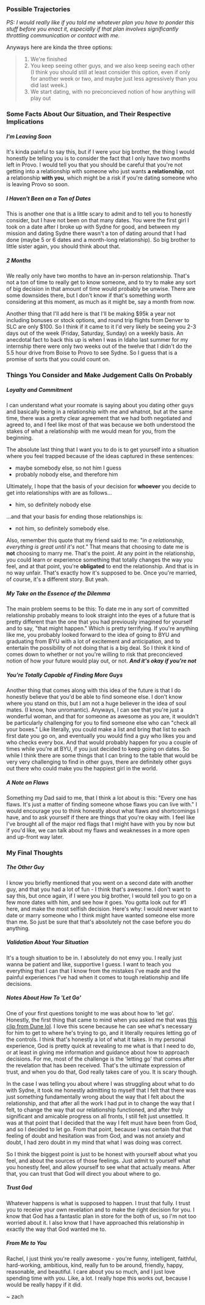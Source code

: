 ### Possible Trajectories
*PS: I would really like if you told me whatever plan you have to ponder this stuff before you enact it, especially if that plan involves significantly throttling communication or contact with me.*

Anyways here are kinda the three options:
> 1. We're finished
> 2. You keep seeing other guys, and we also keep seeing each other (I think you should still at least consider this option, even if only for another week or two, and maybe just less agressively than you did last week.)
> 3. We start dating, with no preconcieved notion of how anything will play out

### Some Facts About Our Situation, and Their Respective Implications
##### I'm Leaving Soon
It's kinda painful to say this, but if I were your big brother, the thing I would honestly be telling you is to consider the fact that I only have two months left in Provo. I would tell you that you should be careful that you're not getting into a relationship with someone who just wants **a relationship**, not a relationship **with you**, which might be a risk if you're dating someone who is leaving Provo so soon.

##### I Haven't Been on a Ton of Dates
This is another one that is a little scary to admit and to tell you to honestly consider, but I have not been on that many dates. You were the first girl I took on a date after I broke up with Sydne for good, and between my mission and dating Sydne there wasn't a ton of dating around that I had done (maybe 5 or 6 dates and a month-long relationship). So big brother to little sister again, you should think about that.

##### 2 Months
We really only have two months to have an in-person relationship. That's not a ton of time to really get to know someone, and to try to make any sort of big decision in that amount of time would probably be unwise. There are some downsides there, but I don't know if that's something worth considering at this moment, as much as it might be, say a month from now. 

Another thing that I'll add here is that I'll be making $95k a year not including bonuses or stock options, and round trip flights from Denver to SLC are only $100. So I think if it came to it I'd very likely be seeing you 2-3 days out of the week (Friday, Saturday, Sunday) on a weekly basis. An anecdotal fact to back this up is when I was in Idaho last summer for my internship there were only two weeks out of the twelve that I didn't do the 5.5 hour drive from Boise to Provo to see Sydne. So I guess that is a promise of sorts that you could count on. 

### Things You Consider and Make Judgement Calls On Probably
##### Loyalty and Commitment
I can understand what your roomate is saying about you dating other guys and basically being in a relationship with me and whatnot, but at the same time, there was a pretty clear agreement that we had both negotiated and agreed to, and I feel like most of that was because we both understood the stakes of what a relationship with me would mean for you, from the beginning.

The absolute last thing that I want you to do is to get yourself into a situation where you feel trapped because of the ideas captured in these sentences:
- maybe somebody else, so not him I guess
- probably nobody else, and therefore him

Ultimately, I hope that the basis of your decision for **whoever** you decide to get into relationships with are as follows...
- him, so definitely nobody else

...and that your basis for ending those relationships is:
- not him, so definitely somebody else.

Also, remember this quote that my friend said to me: *"in a relationship, everything is great until it's not."* That means that choosing to date me is **not** choosing to marry me. That's the point. At any point in the relationship, you could learn or experience something that totally changes the way you feel, and at that point, you're **obligated** to end the relationship. And that is in no way unfair. That's exactly how it's supposed to be. Once you're married, of course, it's a different story. But yeah.

##### My Take on the Essence of the Dilemma
The main problem seems to be this: To date me in any sort of committed relationship probably means to look straight into the eyes of a future that is pretty different than the one that you had previously imagined for yourself and to say, "that might happen." Which is pretty terrifying. If you're anything like me, you probably looked forward to the idea of going to BYU and graduating from BYU with a lot of excitement and anticipation, and to entertain the possibility of not doing that is a big deal. So I think it kind of comes down to whether or not you're willing to risk that preconcieved notion of how your future would play out, or not. ***And it's okay if you're not***

##### You're Totally Capable of Finding More Guys
Another thing that comes along with this idea of the future is that I do honestly believe that you'd be able to find someone else. I don't know where you stand on this, but I am not a huge believer in the idea of soul mates. (I know, how unromantic). Anyways, I can see that you're just a wonderful woman, and that for someone as awesome as you are, it wouldn't be particularly challenging for you to find someone else who can "check all your boxes." Like literally, you could make a list and bring that list to each first date you go on, and eventually you would find a guy who likes you and who checks every box. And that would probably happen for you a couple of times while you're at BYU, if you just decided to keep going on dates. So while I think there are some things that I can bring to the table that would be very very challenging to find in other guys, there are definitely other guys out there who could make you the happiest girl in the world.

##### A Note on Flaws
Something my Dad said to me, that I think a lot about is this: "Every one has flaws. It's just a matter of finding someone whose flaws you can live with." I would encourage you to think honestly about what flaws and shortcomings I have, and to ask yourself if there are things that you're okay with. I feel like I've brought all of the major red flags that I might have with you by now but if you'd like, we can talk about my flaws and weaknesses in a more open and up-front way later.

### My Final Thoughts
##### The Other Guy
I know you briefly mentioned that you went on a second date with another guy, and that you had a lot of fun - I think that's awesome. I don't want to say this, but once again, if I were you big brother, I would tell you to go on a few more dates with him, and see how it goes. You gotta look out for \#1 here, and make the most selfish decision. Here's why: I would never want to date or marry someone who I think might have wanted someone else more than me. So just be sure that that's absolutely not the case before you do anything.

##### Validation About Your Situation
It's a tough situation to be in. I absolutely do not envy you. I really just wanna be patient and like, supportive I guess. I want to teach you everything that I can that I know from the mistakes I've made and the painful experiences I've had when it comes to tough relationship and life decisions. 

##### Notes About How To 'Let Go'
One of your first questions tonight to me was about how to 'let go'. Honestly, the first thing that came to mind when you asked me that was [this clip from Dune lol](https://www.youtube.com/watch?v=Rw71Ex7Z77g&t=64s). I love this scene because he can see what's necessary for him to get to where he's trying to go, and it literally requires letting go of the controls. I think that's honestly a lot of what it takes. In my personal experience, God is pretty quick at revealing to me what is that I need to do, or at least in giving me information and guidance about how to approach decisions. For me, most of the challenge is the 'letting go' that comes after the revelation that has been received. That's the ultimate 
expression of trust, and when you do that, God really takes care of you. It is scary though. 

In the case I was telling you about where I was struggling about what to do with Sydne, it took me honestly admitting to myself that I felt that there was just something fundamentally wrong about the way that I felt about the relationship, and that after all the work I had put in to change the way that I felt, to change the way that our relationship functioned, and after truly significant and amicable progress on all fronts, I still felt just unsettled. It was at that point that I decided that the way I felt must have been from God, and so I decided to let go. From that point, because I was certain that that feeling of doubt and hesitation was from God, and was not anxiety and doubt, I had zero doubt in my mind that what I was doing was correct. 

So I think the biggest point is just to be honest with yourself about what you feel, and about the sources of those feelings. Just admit to yourself what you honestly feel, and allow yourself to see what that actually means. After that, you can trust that God will direct you about where to go.

##### Trust God
Whatever happens is what is supposed to happen. I trust that fully. I trust you to receive your own revelation and to make the right decision for you. I know that God has a fantastic plan in store for the both of us, so I'm not too worried about it. I also know that I have approached this relationship in exactly the way that God wanted me to.

##### From Me to You
Rachel, I just think you're really awesome - you're funny, intelligent, faithful, hard-working, ambitious, kind, really fun to be around, friendly, happy, reasonable, and beautiful. I care about you so much, and I just love spending time with you. Like, a lot. I really hope this works out, because I would be really happy if it did.

~ zach

